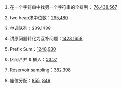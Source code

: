 1. 在一个字符串中找另一个字符串的全排列： [76](76.%20Minimum%20Window%20Substring.md),[438](438.%20Find%20All%20Anagrams%20in%20a%20String.md),[567](567.%20Permutation%20in%20String.md)

2. two heap求中位数：[295](295.%20Find%20Median%20from%20Data%20Stream.md),[480](480.%20Sliding%20Window%20Median.md)

3. 单调队列：[239](239.%20Sliding%20Window%20Maximum.md),[1438](1438.%20Longest%20Continuous%20Subarray%20With%20Absolute%20Diff.md)

4. 讲原问题转化为互补问题：[1423](1423.%20Maximum%20Points.md),[1658](1658.%20Minimum%20Operations%20to%20Reduce%20X%20to%20Zero.md)

5. Prefix Sum：[1248](1248.%20Count%20Number%20of%20Nice%20Subarrays.md),[930](930.%20Binary%20Subarrays%20With%20Sum.md)

6. 区间合并 & 插入：[56](56.%20Merge%20Intervals.md),[57](57.%20Insert%20Intervals.md)

7. Reservoir sampling：[382](382.%20Linked%20List%20Random%20Node.md),[398](398.%20Random%20Pick%20Index.md)

8. 座位分配：[855](./855.%20Exam%20Room.md), [849](849.%20Maximize%20Distance%20to%20Closest%20Person.md)